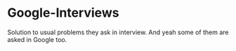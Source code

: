 Google-Interviews
=================

Solution to usual problems they ask in interview. And yeah some of them are asked in Google too.
